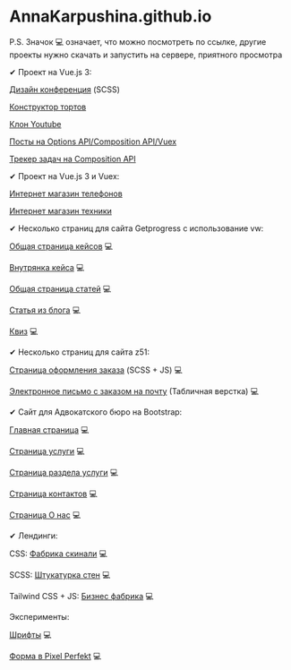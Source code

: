 
# AnnaKarpushina.github.io

P.S. Значок 💻 означает, что можно посмотреть по ссылке, другие проекты нужно скачать и запустить на сервере, приятного просмотра


✔ Проект на Vue.js 3:

[Дизайн конференция](https://github.com/AnnaKarpushina/AnnaKarpushina.github.io/tree/master/Design%20conference_scss_vue) (SCSS)

[Конструктор тортов](https://github.com/AnnaKarpushina/AnnaKarpushina.github.io/tree/master/Constructor_cakes)

[Клон Youtube](https://github.com/AnnaKarpushina/AnnaKarpushina.github.io/tree/master/Clone_%D1%83outube)

[Посты на Options API/Composition API/Vuex](https://github.com/AnnaKarpushina/AnnaKarpushina.github.io/tree/master/A_lot_of_posts) 

[Трекер задач на Composition API](https://github.com/AnnaKarpushina/AnnaKarpushina.github.io/tree/master/OnTrack-composition) 


✔ Проект на Vue.js 3 и Vuex:

[Интернет магазин телефонов](https://github.com/AnnaKarpushina/AnnaKarpushina.github.io/tree/master/Online_store_vuex) 

[Интернет магазин техники](https://github.com/AnnaKarpushina/AnnaKarpushina.github.io/tree/master/Online_store_vuex_technology) 


✔ Несколько страниц для сайта Getprogress с использование vw:

[Общая страница кейсов](https://annakarpushina.github.io/Getprogress%20с%20vw/cases.html) 💻

[Внутрянка кейса](https://annakarpushina.github.io/Getprogress%20с%20vw/all-weddings.html) 💻

[Общая страница статей](https://annakarpushina.github.io/Getprogress%20с%20vw/blogs.html) 💻

[Статья из блога](https://annakarpushina.github.io/Getprogress%20с%20vw/blog.html) 💻

[Квиз](https://annakarpushina.github.io/Getprogress%20с%20vw/kviz.html) 💻


✔ Несколько страниц для сайта z51:

[Страница оформления заказа](https://annakarpushina.github.io/z51/index.html) (SCSS + JS) 💻

[Электронное письмо с заказом на почту](https://annakarpushina.github.io/z51/letter.html) (Табличная верстка) 💻


✔ Сайт для Адвокатского бюро на Bootstrap:

[Главная страница](https://annakarpushina.github.io/Advokadsoe%20buro/index.html) 💻

[Страница услуги](https://annakarpushina.github.io/Advokadsoe%20buro/1.html) 💻

[Страница раздела услуги](https://annakarpushina.github.io/Advokadsoe%20buro/2.html) 💻

[Страница контактов](https://annakarpushina.github.io/Advokadsoe%20buro/3.html) 💻

[Страница О нас](https://annakarpushina.github.io/Advokadsoe%20buro/4.html) 💻


✔ Лендинги: 

CSS: [Фабрика скинали](https://annakarpushina.github.io/landing%20Page/) 💻

SCSS: [Штукатурка стен](https://annakarpushina.github.io/ShtukaturkaSten/src/) 💻

Tailwind CSS + JS: [Бизнес фабрика](https://annakarpushina.github.io/f2b/index.html) 💻

Эксперименты:

[Шрифты](https://annakarpushina.github.io/14lessondz/src/) 💻

[Форма в Pixel Perfekt](https://annakarpushina.github.io/MyPixelPerfekt/src/) 💻

